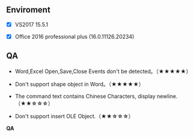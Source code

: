 
## Enviroment
- [x]  VS2017 15.5.1
- [x]  Office 2016 professional plus (16.0.11126.20234)


## QA
-   Word,Excel Open,Save,Close Events don't be detected。（**★★★★★**）

-   Don't support shape object in Word。（**★★★★★**）

-   The command text contains Chinese Characters, display newline.（**★★☆☆☆**）

-   Don't support insert OLE Object.（**★★☆☆☆**）
 
**QA**
